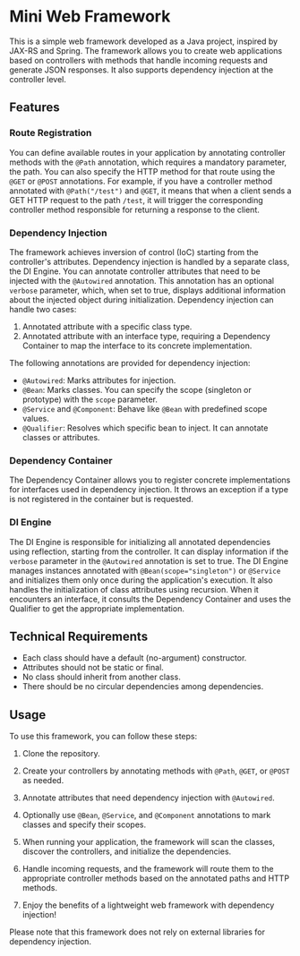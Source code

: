 # Mini Web Framework

This is a simple web framework developed as a Java project, inspired by JAX-RS and Spring. The framework allows you to create web applications based on controllers with methods that handle incoming requests and generate JSON responses. It also supports dependency injection at the controller level.

## Features

### Route Registration

You can define available routes in your application by annotating controller methods with the `@Path` annotation, which requires a mandatory parameter, the path. You can also specify the HTTP method for that route using the `@GET` or `@POST` annotations. For example, if you have a controller method annotated with `@Path("/test")` and `@GET`, it means that when a client sends a GET HTTP request to the path `/test`, it will trigger the corresponding controller method responsible for returning a response to the client.

### Dependency Injection

The framework achieves inversion of control (IoC) starting from the controller's attributes. Dependency injection is handled by a separate class, the DI Engine. You can annotate controller attributes that need to be injected with the `@Autowired` annotation. This annotation has an optional `verbose` parameter, which, when set to true, displays additional information about the injected object during initialization. Dependency injection can handle two cases:

1. Annotated attribute with a specific class type.
2. Annotated attribute with an interface type, requiring a Dependency Container to map the interface to its concrete implementation.

The following annotations are provided for dependency injection:

- `@Autowired`: Marks attributes for injection.
- `@Bean`: Marks classes. You can specify the scope (singleton or prototype) with the `scope` parameter.
- `@Service` and `@Component`: Behave like `@Bean` with predefined scope values.
- `@Qualifier`: Resolves which specific bean to inject. It can annotate classes or attributes.

### Dependency Container

The Dependency Container allows you to register concrete implementations for interfaces used in dependency injection. It throws an exception if a type is not registered in the container but is requested.

### DI Engine

The DI Engine is responsible for initializing all annotated dependencies using reflection, starting from the controller. It can display information if the `verbose` parameter in the `@Autowired` annotation is set to true. The DI Engine manages instances annotated with `@Bean(scope="singleton")` or `@Service` and initializes them only once during the application's execution. It also handles the initialization of class attributes using recursion. When it encounters an interface, it consults the Dependency Container and uses the Qualifier to get the appropriate implementation.

## Technical Requirements

- Each class should have a default (no-argument) constructor.
- Attributes should not be static or final.
- No class should inherit from another class.
- There should be no circular dependencies among dependencies.

## Usage

To use this framework, you can follow these steps:

1. Clone the repository.

2. Create your controllers by annotating methods with `@Path`, `@GET`, or `@POST` as needed.

3. Annotate attributes that need dependency injection with `@Autowired`.

4. Optionally use `@Bean`, `@Service`, and `@Component` annotations to mark classes and specify their scopes.

5. When running your application, the framework will scan the classes, discover the controllers, and initialize the dependencies.

6. Handle incoming requests, and the framework will route them to the appropriate controller methods based on the annotated paths and HTTP methods.

7. Enjoy the benefits of a lightweight web framework with dependency injection!

Please note that this framework does not rely on external libraries for dependency injection.
